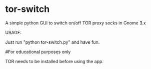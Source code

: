 # tor-switch
A simple python GUI to switch on/off TOR proxy socks in Gnome 3.x

USAGE:

Just run "python tor-switch.py" and have fun.

#For educational purposes only

TOR needs to be installed before using the app.
